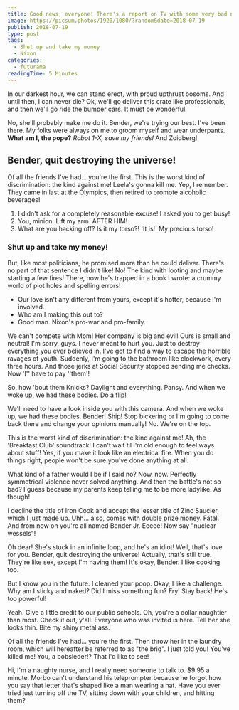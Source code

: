 ```yaml
---
title: Good news, everyone! There's a report on TV with some very bad news!
image: https://picsum.photos/1920/1080/?random&date=2018-07-19
publish: 2018-07-19
type: post
tags:
  - Shut up and take my money
  - Nixon
categories:
  - futurama
readingTime: 5 Minutes
---
```


In our darkest hour, we can stand erect, with proud upthrust bosoms. And until then, I can never die? Ok, we'll go deliver this crate like professionals, and then we'll go ride the bumper cars. It must be wonderful.

<!-- more -->

No, she'll probably make me do it. Bender, we're trying our best. I've been there. My folks were always on me to groom myself and wear underpants. __What am I, the pope?__ *Robot 1-X, save my friends!* And Zoidberg!

## Bender, quit destroying the universe!

Of all the friends I've had… you're the first. This is the worst kind of discrimination: the kind against me! Leela's gonna kill me. Yep, I remember. They came in last at the Olympics, then retired to promote alcoholic beverages!

1. I didn't ask for a completely reasonable excuse! I asked you to get busy!
2. You, minion. Lift my arm. AFTER HIM!
3. What are you hacking off? Is it my torso?! 'It is!' My precious torso!

### Shut up and take my money!

But, like most politicians, he promised more than he could deliver. There's no part of that sentence I didn't like! No! The kind with looting and maybe starting a few fires! There, now he's trapped in a book I wrote: a crummy world of plot holes and spelling errors!

* Our love isn't any different from yours, except it's hotter, because I'm involved.
* Who am I making this out to?
* Good man. Nixon's pro-war and pro-family.

We can't compete with Mom! Her company is big and evil! Ours is small and neutral! I'm sorry, guys. I never meant to hurt you. Just to destroy everything you ever believed in. I've got to find a way to escape the horrible ravages of youth. Suddenly, I'm going to the bathroom like clockwork, every three hours. And those jerks at Social Security stopped sending me checks. Now 'I'' have to pay ''them'!

So, how 'bout them Knicks? Daylight and everything. Pansy. And when we woke up, we had these bodies. Do a flip!

We'll need to have a look inside you with this camera. And when we woke up, we had these bodies. Bender! Ship! Stop bickering or I'm going to come back there and change your opinions manually! No. We're on the top.

This is the worst kind of discrimination: the kind against me! Ah, the 'Breakfast Club' soundtrack! I can't wait til I'm old enough to feel ways about stuff! Yes, if you make it look like an electrical fire. When you do things right, people won't be sure you've done anything at all.

What kind of a father would I be if I said no? Now, now. Perfectly symmetrical violence never solved anything. And then the battle's not so bad? I guess because my parents keep telling me to be more ladylike. As though!

I decline the title of Iron Cook and accept the lesser title of Zinc Saucier, which I just made up. Uhh… also, comes with double prize money. Fatal. And from now on you're all named Bender Jr. Eeeee! Now say "nuclear wessels"!

Oh dear! She's stuck in an infinite loop, and he's an idiot! Well, that's love for you. Bender, quit destroying the universe! Actually, that's still true. They're like sex, except I'm having them! It's okay, Bender. I like cooking too.

But I know you in the future. I cleaned your poop. Okay, I like a challenge. Why am I sticky and naked? Did I miss something fun? Fry! Stay back! He's too powerful!

Yeah. Give a little credit to our public schools. Oh, you're a dollar naughtier than most. Check it out, y'all. Everyone who was invited is here. Tell her she looks thin. Bite my shiny metal ass.

Of all the friends I've had… you're the first. Then throw her in the laundry room, which will hereafter be referred to as "the brig". I just told you! You've killed me! You, a bobsleder!? That I'd like to see!

Hi, I'm a naughty nurse, and I really need someone to talk to. $9.95 a minute. Morbo can't understand his teleprompter because he forgot how you say that letter that's shaped like a man wearing a hat. Have you ever tried just turning off the TV, sitting down with your children, and hitting them?
